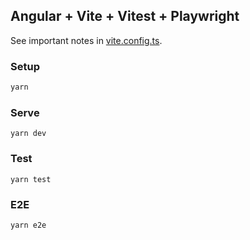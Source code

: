 ## Angular + Vite + Vitest + Playwright

See important notes in [vite.config.ts](./vite.config.ts).

### Setup

```sh
yarn
```

### Serve

```
yarn dev
```

### Test

```
yarn test
```

### E2E

```
yarn e2e
```
